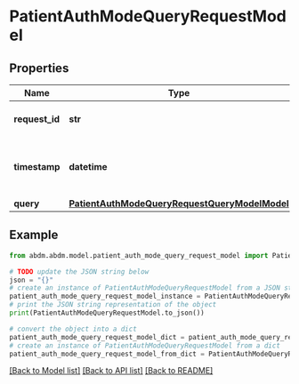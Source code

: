 # PatientAuthModeQueryRequestModel


## Properties

Name | Type | Description | Notes
------------ | ------------- | ------------- | -------------
**request_id** | **str** | a nonce, unique for each HTTP request | 
**timestamp** | **datetime** | Date time format in UTC, includes miliseconds YYYY-MM-DDThh:mm:ss.vZ | 
**query** | [**PatientAuthModeQueryRequestQueryModelModel**](PatientAuthModeQueryRequestQueryModel.md) |  | 

## Example

```python
from abdm.abdm.model.patient_auth_mode_query_request_model import PatientAuthModeQueryRequestModel

# TODO update the JSON string below
json = "{}"
# create an instance of PatientAuthModeQueryRequestModel from a JSON string
patient_auth_mode_query_request_model_instance = PatientAuthModeQueryRequestModel.from_json(json)
# print the JSON string representation of the object
print(PatientAuthModeQueryRequestModel.to_json())

# convert the object into a dict
patient_auth_mode_query_request_model_dict = patient_auth_mode_query_request_model_instance.to_dict()
# create an instance of PatientAuthModeQueryRequestModel from a dict
patient_auth_mode_query_request_model_from_dict = PatientAuthModeQueryRequestModel.from_dict(patient_auth_mode_query_request_model_dict)
```
[[Back to Model list]](../README.md#documentation-for-models) [[Back to API list]](../README.md#documentation-for-api-endpoints) [[Back to README]](../README.md)



